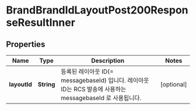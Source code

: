 

# BrandBrandIdLayoutPost200ResponseResultInner


## Properties

| Name | Type | Description | Notes |
|------------ | ------------- | ------------- | -------------|
|**layoutId** | **String** | 등록된 레이아웃 ID(&#x3D; messagebaseId) 입니다. 레이아웃 ID는 RCS 발송에 사용하는 messagebaseId 로 사용됩니다. |  [optional] |



